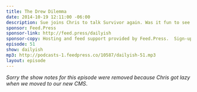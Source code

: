 ```yaml
---
title: The Drew Dilemma
date: 2014-10-19 12:11:00 -06:00
description: Sue joins Chris to talk Survivor again. Was it fun to see Drew get what was coming to him? We thought so.
sponsor: Feed.Press
sponsor-link: http://feed.press/dailyish
sponsor-copy: Hosting and feed support provided by Feed.Press.  Sign-up today and try FeedPress on a 14 day trial (no contracts or commitments). Use promo code "dailyish" during checkout to get 10% off your first year.
episode: 51
show: dailyish
mp3: http://podcasts-1.feedpress.co/10587/dailyish-51.mp3
layout: episode
---
```


<em>Sorry the show notes for this episode were removed because Chris got lazy when we moved to our new CMS</em>.
